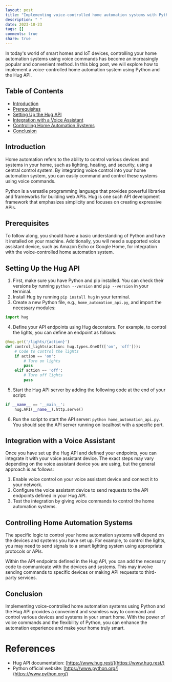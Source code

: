 ```yaml
---
layout: post
title: "Implementing voice-controlled home automation systems with Python Hug API"
description: " "
date: 2023-10-23
tags: []
comments: true
share: true
---
```


In today's world of smart homes and IoT devices, controlling your home automation systems using voice commands has become an increasingly popular and convenient method. In this blog post, we will explore how to implement a voice-controlled home automation system using Python and the Hug API.

## Table of Contents
- [Introduction](#introduction)
- [Prerequisites](#prerequisites)
- [Setting Up the Hug API](#setting-up-the-hug-api)
- [Integration with a Voice Assistant](#integration-with-a-voice-assistant)
- [Controlling Home Automation Systems](#controlling-home-automation-systems)
- [Conclusion](#conclusion)

## Introduction <a name="introduction"></a>

Home automation refers to the ability to control various devices and systems in your home, such as lighting, heating, and security, using a central control system. By integrating voice control into your home automation system, you can easily command and control these systems using voice commands.

Python is a versatile programming language that provides powerful libraries and frameworks for building web APIs. Hug is one such API development framework that emphasizes simplicity and focuses on creating expressive APIs.

## Prerequisites <a name="prerequisites"></a>

To follow along, you should have a basic understanding of Python and have it installed on your machine. Additionally, you will need a supported voice assistant device, such as Amazon Echo or Google Home, for integration with the voice-controlled home automation system.

## Setting Up the Hug API <a name="setting-up-the-hug-api"></a>

1. First, make sure you have Python and pip installed. You can check their versions by running `python --version` and `pip --version` in your terminal.
2. Install Hug by running `pip install hug` in your terminal.
3. Create a new Python file, e.g., `home_automation_api.py`, and import the necessary modules:
```python
import hug
```
4. Define your API endpoints using Hug decorators. For example, to control the lights, you can define an endpoint as follows:
```python
@hug.get('/lights/{action}')
def control_lights(action: hug.types.OneOf(['on', 'off'])):
    # Code to control the lights
    if action == 'on':
        # Turn on lights
        pass
    elif action == 'off':
        # Turn off lights
        pass
```
5. Start the Hug API server by adding the following code at the end of your script:
```python
if __name__ == '__main__':
    hug.API(__name__).http.serve()
```
6. Run the script to start the API server: `python home_automation_api.py`. You should see the API server running on localhost with a specific port.

## Integration with a Voice Assistant <a name="integration-with-a-voice-assistant"></a>

Once you have set up the Hug API and defined your endpoints, you can integrate it with your voice assistant device. The exact steps may vary depending on the voice assistant device you are using, but the general approach is as follows:

1. Enable voice control on your voice assistant device and connect it to your network.
2. Configure the voice assistant device to send requests to the API endpoints defined in your Hug API.
3. Test the integration by giving voice commands to control the home automation systems.

## Controlling Home Automation Systems <a name="controlling-home-automation-systems"></a>

The specific logic to control your home automation systems will depend on the devices and systems you have set up. For example, to control the lights, you may need to send signals to a smart lighting system using appropriate protocols or APIs.

Within the API endpoints defined in the Hug API, you can add the necessary code to communicate with the devices and systems. This may involve sending commands to specific devices or making API requests to third-party services.

## Conclusion <a name="conclusion"></a>

Implementing voice-controlled home automation systems using Python and the Hug API provides a convenient and seamless way to command and control various devices and systems in your smart home. With the power of voice commands and the flexibility of Python, you can enhance the automation experience and make your home truly smart.

# References
- Hug API documentation: [https://www.hug.rest/](https://www.hug.rest/)
- Python official website: [https://www.python.org/](https://www.python.org/)